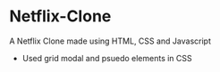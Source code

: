 # Netflix-Clone

A Netflix Clone made using HTML, CSS and Javascript

* Used grid modal and psuedo elements in CSS
